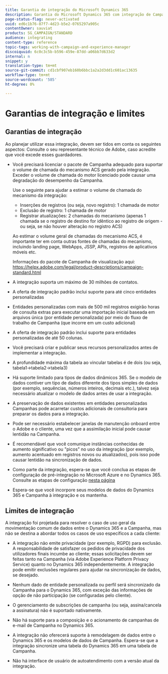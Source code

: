 ```yaml
---
title: Garantia de integração do Microsoft Dynamics 365
description: Garantia do Microsoft Dynamics 365 com integração de Campaign Standard
page-status-flag: never-activated
uuid: ed6c1b76-87f7-4d23-b5e2-0765297a905c
contentOwner: sauviat
products: SG_CAMPAIGN/STANDARD
audience: integrating
content-type: reference
topic-tags: working-with-campaign-and-experience-manager
discoiquuid: 6c0c3c5b-b596-459e-87dd-a06bb7d633d2
internal: n
snippet: y
translation-type: tm+mt
source-git-commit: cd1cbf907eb160b6bbc1a2a2d3dd1c601ac13635
workflow-type: tm+mt
source-wordcount: '585'
ht-degree: 0%

---
```



# Garantias de integração e limites

## Garantias de integração

Ao planejar utilizar essa integração, devem ser tidos em conta os seguintes aspectos: Consulte o seu representante técnico de Adobe, caso acredite que você excede esses guardadores.

* Você precisará licenciar o pacote de Campanha adequado para suportar o volume de chamada do mecanismo ACS gerado pela integração. Exceder o volume de chamada do motor licenciado pode causar uma degradação do desempenho da Campanha.

   Use o seguinte para ajudar a estimar o volume de chamada do mecanismo da integração:

   * Inserções de registros (ou seja, novo registro): 1 chamada de motor
   * Exclusão de registro: 1 chamada de motor
   * Registrar atualizações: 2 chamadas do mecanismo (apenas 1 chamada se o registro de destino for idêntico ao registro de origem - ou seja, se não houver alteração no registro ACS)

   Ao estimar o volume geral de chamadas do mecanismo ACS, é importante ter em conta outras fontes de chamadas do mecanismo, incluindo landing page, WebApps, JSSP, APIs, registros de aplicativos móveis etc.

   Informações do pacote de Campanha de visualização aqui: https://helpx.adobe.com/legal/product-descriptions/campaign-standard.html

* A integração suporta um máximo de 30 milhões de contatos.

* A oferta de integração padrão inclui suporte para até cinco entidades personalizadas

* Entidades personalizadas com mais de 500 mil registros exigirão horas de consulta extras para executar uma importação inicial baseada em arquivos única (por entidade personalizada) por meio do fluxo de trabalho de Campanha (que incorre em um custo adicional)

* A oferta de integração padrão inclui suporte para entidades personalizadas de até 50 colunas.

* Você precisará criar e publicar seus recursos personalizados antes de implementar a integração.

* A profundidade máxima da tabela ao vincular tabelas é de dois (ou seja, tabela1->tabela2->tabela3)

* Há suporte limitado para tipos de dados dinâmicos 365. Se o modelo de dados contiver um tipo de dados diferente dos tipos simples de dados (por exemplo, sequências, números inteiros, decimais etc.), talvez seja necessário atualizar o modelo de dados antes de usar a integração.

* A preservação de dados existentes em entidades personalizadas Campanhas pode acarretar custos adicionais de consultoria para preparar os dados para a integração.

* Pode ser necessário estabelecer janelas de manutenção onboard entre o Adobe e o cliente, uma vez que a assimilação inicial pode causar lentidão na Campanha.

* É recomendável que você comunique instâncias conhecidas de aumento significativo ou &quot;picos&quot; no uso da integração (por exemplo, aumento acentuado em registros novos ou atualizados), pois isso pode causar lentidão na sincronização de dados.

* Como parte da integração, espera-se que você conclua as etapas de configuração de pré-integração no Microsoft Azure e no Dynamics 365. Consulte as etapas de configuração [nesta página](../../integrating/using/configure-microsoft-dynamics-365-for-campaign-integration.md)

* Espera-se que você incorpore seus modelos de dados do Dynamics 365 e Campanha à integração e os mantenha.

## Limites de integração

A integração foi projetada para resolver o caso de uso geral da movimentação comum de dados entre o Dynamics 365 e a Campanha, mas não se destina a abordar todos os casos de uso específicos a cada cliente:

* A integração não emite privacidade (por exemplo, RGPD) para exclusão. A responsabilidade de satisfazer os pedidos de privacidade dos utilizadores finais incumbe ao cliente; essas solicitações devem ser feitas tanto na Campanha (via Adobe Experience Platform Privacy Service) quanto no Dynamics 365 independentemente. A integração pode emitir exclusões regulares para ajudar na sincronização de dados, se desejado.

* Nenhum dado de entidade personalizada ou perfil será sincronizado da Campanha para o Dynamics 365, com exceção das informações de opção de não participação (se configuradas pelo cliente).

* O gerenciamento de subscrições de campanha (ou seja, assina/cancela a assinatura) não é suportado nativamente.

* Não há suporte para a composição e o acionamento de campanhas de e-mail de Campanha no Dynamics 365.

* A integração não oferecerá suporte à remodelagem de dados entre o Dynamics 365 e os modelos de dados de Campanha. Espera-se que a integração sincronize uma tabela do Dynamics 365 em uma tabela de Campanha.

* Não há interface de usuário de autoatendimento com a versão atual da integração.
